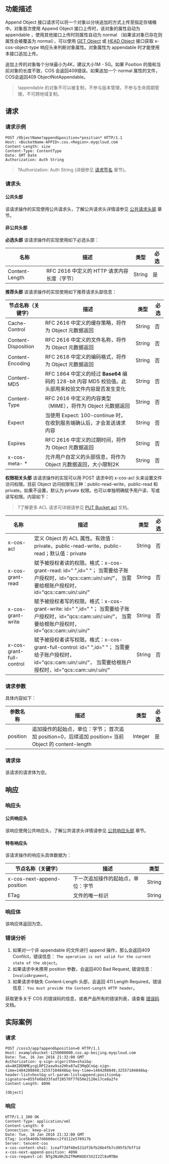 ## 功能描述

Append Object 接口请求可以将一个对象以分块追加的方式上传至指定存储桶中。对象首次使用 Append Object 接口上传时，该对象的属性自动为 appendable ，使用其他接口上传时则属性自动为 normal （如果该对象已存在则属性会被覆盖为 normal），可以使用 [GET Object](https://cloud.tencent.com/document/product/436/7753) 或 [HEAD Object](https://cloud.tencent.com/document/product/436/7745) 接口获取 x-cos-object-type 响应头来判断对象属性。对象属性为 appendable 时才能使用本接口追加上传。

追加上传的对象每个分块最小为4K，建议大小1M - 5G。如果 Position 的值和当前对象的长度不致，COS 会返回409错误。如果追加一个 normal 属性的文件，COS会返回409 ObjectNotAppendable。

>!appendable 的对象不可以被复制，不参与版本管理，不参与生命周期管理，不可跨地域复制。

## 请求

### 请求示例

```HTTP
POST /ObjectName?append&position=*position* HTTP/1.1
Host: <BucketName-APPID>.cos.<Region>.myqcloud.com
Content-Length: size
Content-Type: ContentType
Date: GMT Date
Authorization: Auth String
```

>?Authorization: Auth String (详细参见 [请求签名](https://cloud.tencent.com/document/product/436/7778) 章节)。

### 请求头

#### 公共头部

该请求操作的实现使用公共请求头，了解公共请求头详情请参见  [公共请求头部](https://cloud.tencent.com/document/product/436/7728) 章节。

#### 非公共头部

**必选头部**
该请求操作的实现使用如下必选头部：

| 名称           | 描述                                        | 类型   | 必选 |
| -------------- | ------------------------------------------- | ------ | ---- |
| Content-Length | RFC 2616 中定义的 HTTP 请求内容长度（字节） | String | 是   |

**推荐头部**
该请求操作的实现使用如下推荐请求头部信息：

| 节点名称（关键字）  | 描述                                                         | 类型   | 必选 |
| ------------------- | ------------------------------------------------------------ | ------ | ---- |
| Cache-Control       | RFC 2616 中定义的缓存策略，将作为 Object 元数据返回          | String | 否   |
| Content-Disposition | RFC 2616 中定义的文件名称，将作为 Object 元数据返回          | String | 否   |
| Content-Encoding    | RFC 2616 中定义的编码格式，将作为 Object 元数据返回          | String | 否   |
| Content-MD5         | RFC 1864 中定义的经过 **Base64** 编码的 128-bit 内容 MD5 校验值。此头部用来校验文件内容是否发生变化 | String | 否   |
| Content-Type        | RFC 2616 中定义的内容类型（MIME），将作为 Object 元数据返回  | String | 否   |
| Expect              | 当使用 Expect: 100-continue 时，在收到服务端确认后，才会发送请求内容 | String | 否   |
| Expires             | RFC 2616 中定义的过期时间，将作为 Object 元数据返回          | String | 否   |
| x-cos-meta- *       | 允许用户自定义的头部信息，将作为 Object 元数据返回，大小限制2K | String | 否   |

**权限相关头部**
该请求操作的实现可以用 POST 请求中的 x-cos-acl 头来设置文件访问权限。目前 Object 访问权限有三种：public-read-write，public-read 和 private。如果不设置，默认为 private 权限。也可以单独明确赋予用户读、写或读写权限。内容如下：

>?了解更多 ACL 请求可详细请参见 [PUT Bucket acl](https://cloud.tencent.com/document/product/436/7737) 文档。

| 名称                     | 描述                                                         | 类型   | 必选 |
| ------------------------ | ------------------------------------------------------------ | ------ | ---- |
| x-cos-acl                | 定义 Object 的 ACL 属性。有效值：private，public-read-write，public-read；默认值：private | String | 否   |
| x-cos-grant-read         | 赋予被授权者读的权限。格式：x-cos-grant-read: id=" ",id=" "； 当需要给子账户授权时，id="qcs::cam::uin/<OwnerUin>:uin/<SubUin>"， 当需要给根账户授权时，id="qcs::cam::uin/<OwnerUin>:uin/<OwnerUin>" | String | 否   |
| x-cos-grant-write        | 赋予被授权者写的权限。格式：x-cos-grant-write: id=" ",id=" "； 当需要给子账户授权时，id="qcs::cam::uin/<OwnerUin>:uin/<SubUin>"， 当需要给根账户授权时，id="qcs::cam::uin/<OwnerUin>:uin/<OwnerUin>" | String | 否   |
| x-cos-grant-full-control | 赋予被授权者读写权限。格式：x-cos-grant-full-control: id=" ",id=" "； 当需要给子账户授权时，id="qcs::cam::uin/<OwnerUin>:uin/<SubUin>"， 当需要给根账户授权时，id="qcs::cam::uin/<OwnerUin>:uin/<OwnerUin>" | String | 否   |

### 请求参数

具体内容如下：

| 参数名称 | 描述                                                         | 类型    | 必选 |
| -------- | ------------------------------------------------------------ | ------- | ---- |
| position | 追加操作的起始点，单位：字节； 首次追加 position=0，后续追加 position= 当前 Object 的 content-length | Integer | 是   |

### 请求体

该请求的请求体为空。

## 响应

### 响应头

#### 公共响应头

该响应使用公共响应头，了解公共请求头详情请参见  [公共响应头部](https://cloud.tencent.com/document/product/436/7729) 章节。

#### 特有响应头

该请求操作的响应头具体数据为：

| 节点名称（关键字）         | 描述                               | 类型   |
| -------------------------- | ---------------------------------- | ------ |
| x-cos-next-append-position | 下一次追加操作的起始点，单位：字节 | String |
| ETag                       | 文件的唯一标识                     | String |


### 响应体

该响应体返回为空。

### 错误分析

1. 如果对一个非 appendable 的文件进行 append 操作，那么会返回409 Confilct，错误信息：
   `The operation is not valid for the current state of the object`。
2. 如果请求中未携带 position 参数，会返回400 Bad Request, 错误信息：`InvalidArgument`。
3. 如果请求中缺失 Content-Length 头部，会返回 411 Length Required，错误信息：
   `You must provide the Content-Length HTTP header`。

获取更多关于 COS 的错误码的信息，或者产品所有的错误列表，请查看 [错误码](https://cloud.tencent.com/document/product/436/7730) 文档。

## 实际案例

### 请求

```
POST /coss3/app?append&position=0 HTTP/1.1
Host: examplebucket-1250000000.cos.ap-beijing.myqcloud.com
Date: Tue, 16 Jan 2016 21:32:00 GMT
Authorization: q-sign-algorithm=sha1&q-ak=AKIDDNMEycgLRPI2axw9xa2Hhx87wZ3MqQCn&q-sign-time=1484208848;32557104848&q-key-time=1484208848;32557104848&q-header-list=host&q-url-param-list=append;position&q-signature=855fe6b833fadf20570f7f650e2120e17ce8a2fe
Content-Length: 4096

[Object]
```

### 响应

```HTTP
HTTP/1.1 200 OK
Content-Type: application/xml
Content-Length: 0
Connection: keep-alive
Date: Tue, 16 Jan 2016 21:32:00 GMT
ETag: 1ce5b469b7d6600ecc2fd112e570917b
Server: tencent-cos
x-cos-content-sha1: 1ceaf73df40e531df3bfb26b4fb7cd95fb7bff1d
x-cos-next-append-position: 4096
x-cos-request-id: NTg3NzNhZGZfMmM4OGY3X2I2Zl8xMTBm
```
